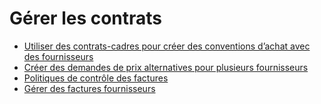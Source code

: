 # Gérer les contrats

  * [Utiliser des contrats-cadres pour créer des conventions d’achat avec des fournisseurs](manage_deals/blanket_orders.html)
  * [Créer des demandes de prix alternatives pour plusieurs fournisseurs](manage_deals/calls_for_tenders.html)
  * [Politiques de contrôle des factures](manage_deals/control_bills.html)
  * [Gérer des factures fournisseurs](manage_deals/manage.html)

